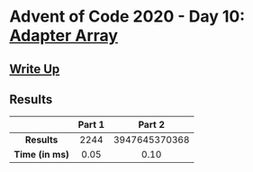 # Advent of Code 2020 - Day 10: [Adapter Array](https://adventofcode.com/2020/day/10)

## [Write Up](https://codingap.github.io/advent-of-code/writeups/2020/day10)

## Results

|                  | **Part 1** | **Part 2** |
| :--------------: | :--------: | :--------: |
|   **Results**    | 2244 | 3947645370368 |
| **Time (in ms)** | 0.05 | 0.10 |
